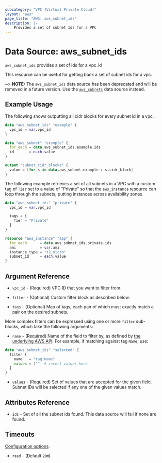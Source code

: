 ```yaml
---
subcategory: "VPC (Virtual Private Cloud)"
layout: "aws"
page_title: "AWS: aws_subnet_ids"
description: |-
    Provides a set of subnet Ids for a VPC
---
```


# Data Source: aws_subnet_ids

`aws_subnet_ids` provides a set of ids for a vpc_id

This resource can be useful for getting back a set of subnet ids for a vpc.

~> **NOTE:** The `aws_subnet_ids` data source has been deprecated and will be removed in a future version. Use the [`aws_subnets`](subnets.html) data source instead.

## Example Usage

The following shows outputting all cidr blocks for every subnet id in a vpc.

```terraform
data "aws_subnet_ids" "example" {
  vpc_id = var.vpc_id
}

data "aws_subnet" "example" {
  for_each = data.aws_subnet_ids.example.ids
  id       = each.value
}

output "subnet_cidr_blocks" {
  value = [for s in data.aws_subnet.example : s.cidr_block]
}
```

The following example retrieves a set of all subnets in a VPC with a custom
tag of `Tier` set to a value of "Private" so that the `aws_instance` resource
can loop through the subnets, putting instances across availability zones.

```terraform
data "aws_subnet_ids" "private" {
  vpc_id = var.vpc_id

  tags = {
    Tier = "Private"
  }
}

resource "aws_instance" "app" {
  for_each      = data.aws_subnet_ids.private.ids
  ami           = var.ami
  instance_type = "t2.micro"
  subnet_id     = each.value
}
```

## Argument Reference

* `vpc_id` - (Required) VPC ID that you want to filter from.

* `filter` - (Optional) Custom filter block as described below.

* `tags` - (Optional) Map of tags, each pair of which must exactly match
  a pair on the desired subnets.

More complex filters can be expressed using one or more `filter` sub-blocks,
which take the following arguments:

* `name` - (Required) Name of the field to filter by, as defined by
  [the underlying AWS API](http://docs.aws.amazon.com/AWSEC2/latest/APIReference/API_DescribeSubnets.html).
  For example, if matching against tag `Name`, use:

```terraform
data "aws_subnet_ids" "selected" {
  filter {
    name   = "tag:Name"
    values = [""] # insert values here
  }
}
```

* `values` - (Required) Set of values that are accepted for the given field.
  Subnet IDs will be selected if any one of the given values match.

## Attributes Reference

* `ids` - Set of all the subnet ids found. This data source will fail if none are found.

## Timeouts

[Configuration options](https://developer.hashicorp.com/terraform/language/resources/syntax#operation-timeouts):

- `read` - (Default `20m`)
